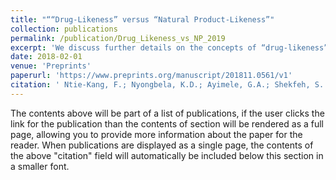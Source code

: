 ```yaml
---
title: "““Drug-Likeness” versus “Natural Product-Likeness”"
collection: publications
permalink: /publication/Drug_Likeness_vs_NP_2019
excerpt: 'We discuss further details on the concepts of “drug-likeness”, “lead-likeness”, and “natural product-likeness”. The discussion will first focus on natural products as drugs, then a discussion of previous studies in which the complexities of the scaffolds and chemical space of naturally occurring compounds have been compared with synthetic, semi-synthetic compounds and FDA-approved drugs. This is followed by guiding principles for designing “drug-like” natural product libraries for lead compound discovery purposes. We end up by presenting a tool for measuring “natural product-likeness” of compounds and a brief presentation of machine learning approaches and a binary quantitative structure-activity relationship (QSAR) for classifying drugs from non-drugs and natural compounds from non-natural ones, respectively.'
date: 2018-02-01
venue: 'Preprints'
paperurl: 'https://www.preprints.org/manuscript/201811.0561/v1'
citation: ' Ntie-Kang, F.; Nyongbela, K.D.; Ayimele, G.A.; Shekfeh, S. “Drug-Likeness” versus “Natural Product-Likeness”. Preprints 2018, 2018110561.'
---
```


The contents above will be part of a list of publications, if the user clicks the link for the publication than the contents of section will be rendered as a full page, allowing you to provide more information about the paper for the reader. When publications are displayed as a single page, the contents of the above "citation" field will automatically be included below this section in a smaller font.
